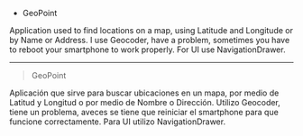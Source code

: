 - GeoPoint

Application used to find locations on a map, using Latitude and Longitude or by Name or Address.
I use Geocoder, have a problem, sometimes you have to reboot your smartphone to work properly.
For UI use NavigationDrawer.

-----------------------------

> GeoPoint

Aplicación que sirve para buscar ubicaciones en un mapa, por medio de Latitud y Longitud o por medio de Nombre o Dirección.
Utilizo Geocoder, tiene un problema, aveces se tiene que reiniciar el smartphone para que funcione correctamente.
Para UI utilizo NavigationDrawer.
